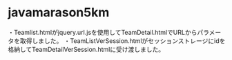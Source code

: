 # javamarason5km
・Teamlist.htmlがjquery.url.jsを使用してTeamDetail.htmlでURLからパラメータを取得しました。
・TeamListVerSession.htmlがセッションストレージにidを格納してTeamDetailVerSession.htmlに受け渡しました。
